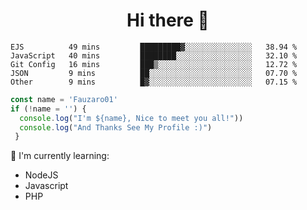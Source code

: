 <h1  align='center'> Hi there 👋 </h1>

<p align='center'> </p>

<!--START_SECTION:waka-->
```text
EJS          49 mins         █████████▓░░░░░░░░░░░░░░░   38.94 % 
JavaScript   40 mins         ████████░░░░░░░░░░░░░░░░░   32.10 % 
Git Config   16 mins         ███▒░░░░░░░░░░░░░░░░░░░░░   12.72 % 
JSON         9 mins          ██░░░░░░░░░░░░░░░░░░░░░░░   07.70 % 
Other        9 mins          █▓░░░░░░░░░░░░░░░░░░░░░░░   07.15 % 
```
<!--END_SECTION:waka-->

```javascript
const name = 'Fauzaro01'
if (!name = '') {
  console.log("I'm ${name}, Nice to meet you all!"))
  console.log("And Thanks See My Profile :)")
 }
```

:page_with_curl: I'm currently learning:
- NodeJS
- Javascript
- PHP


